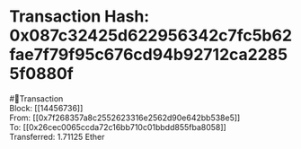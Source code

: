 
Transaction Hash: 0x087c32425d622956342c7fc5b62fae7f79f95c676cd94b92712ca22855f0880f
====================================================================================
  
#💸Transaction  
Block: [[14456736]]  
From: [[0x7f268357a8c2552623316e2562d90e642bb538e5]]  
To: [[0x26cec0065ccda72c16bb710c01bbdd855fba8058]]  
Transferred: 1.71125 Ether